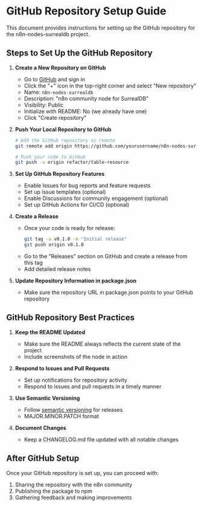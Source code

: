 # GitHub Repository Setup Guide

This document provides instructions for setting up the GitHub repository for the n8n-nodes-surrealdb project.

## Steps to Set Up the GitHub Repository

1. **Create a New Repository on GitHub**
   - Go to [GitHub](https://github.com/) and sign in
   - Click the "+" icon in the top-right corner and select "New repository"
   - Name: `n8n-nodes-surrealdb`
   - Description: "n8n community node for SurrealDB"
   - Visibility: Public
   - Initialize with README: No (we already have one)
   - Click "Create repository"

2. **Push Your Local Repository to GitHub**
   ```bash
   # Add the GitHub repository as remote
   git remote add origin https://github.com/yourusername/n8n-nodes-surrealdb.git

   # Push your code to GitHub
   git push -u origin refactor/table-resource
   ```

3. **Set Up GitHub Repository Features**
   - Enable Issues for bug reports and feature requests
   - Set up issue templates (optional)
   - Enable Discussions for community engagement (optional)
   - Set up GitHub Actions for CI/CD (optional)

4. **Create a Release**
   - Once your code is ready for release:
     ```bash
     git tag -a v0.1.0 -m "Initial release"
     git push origin v0.1.0
     ```
   - Go to the "Releases" section on GitHub and create a release from this tag
   - Add detailed release notes

5. **Update Repository Information in package.json**
   - Make sure the repository URL in package.json points to your GitHub repository

## GitHub Repository Best Practices

1. **Keep the README Updated**
   - Make sure the README always reflects the current state of the project
   - Include screenshots of the node in action

2. **Respond to Issues and Pull Requests**
   - Set up notifications for repository activity
   - Respond to issues and pull requests in a timely manner

3. **Use Semantic Versioning**
   - Follow [semantic versioning](https://semver.org/) for releases
   - MAJOR.MINOR.PATCH format

4. **Document Changes**
   - Keep a CHANGELOG.md file updated with all notable changes

## After GitHub Setup

Once your GitHub repository is set up, you can proceed with:

1. Sharing the repository with the n8n community
2. Publishing the package to npm
3. Gathering feedback and making improvements
